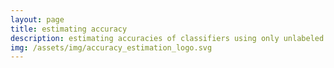 ```yaml
---
layout: page
title: estimating accuracy
description: estimating accuracies of classifiers using only unlabeled data
img: /assets/img/accuracy_estimation_logo.svg
---
```

